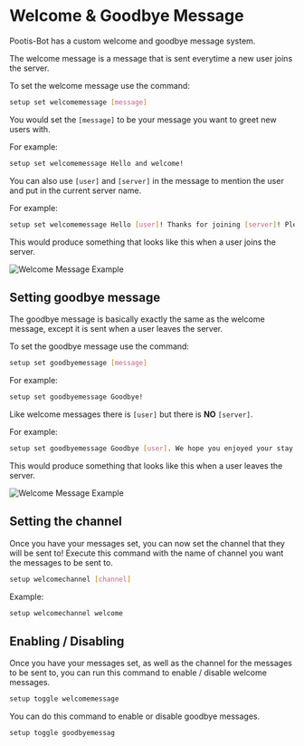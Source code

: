 # Welcome & Goodbye Message

Pootis-Bot has a custom welcome and goodbye message system.

The welcome message is a message that is sent everytime a new user joins the server.

To set the welcome message use the command:

```bash
setup set welcomemessage [message]
```

You would set the `[message]` to be your message you want to greet new users with.

For example:
```bash
setup set welcomemessage Hello and welcome!
```

You can also use `[user]` and `[server]` in the message to mention the user and put in the current server name.

For example:
```bash
setup set welcomemessage Hello [user]! Thanks for joining [server]! Please check out the rules first then enjoy your stay
```

This would produce something that looks like this when a user joins the server.

![Welcome Message Example](../assets/images/WelcomeMessage/1-WelcomeMessage.jpg)

## Setting goodbye message

The goodbye message is basically exactly the same as the welcome message, except it is sent when a user leaves the server.

To set the goodbye message use the command:
```bash
setup set goodbyemessage [message]
```

For example:
```bash
setup set goodbyemessage Goodbye!
```

Like welcome messages there is `[user]` but there is **NO** `[server]`.

For example:
```bash
setup set goodbyemessage Goodbye [user]. We hope you enjoyed your stay.
```

This would produce something that looks like this when a user leaves the server.

![Welcome Message Example](../assets/images/WelcomeMessage/2-GoodbyeMessage.jpg)

## Setting the channel

Once you have your messages set, you can now set the channel that they will be sent to! Execute this command with the name of channel you want the messages to be sent to.
```bash
setup welcomechannel [channel]
```

Example:
```bash
setup welcomechannel welcome
```

## Enabling / Disabling

Once you have your messages set, as well as the channel for the messages to be sent to, you can run this command to enable / disable welcome messages.
```bash
setup toggle welcomemessage
```

You can do this command to enable or disable goodbye messages.
```bash
setup toggle goodbyemessag
```
